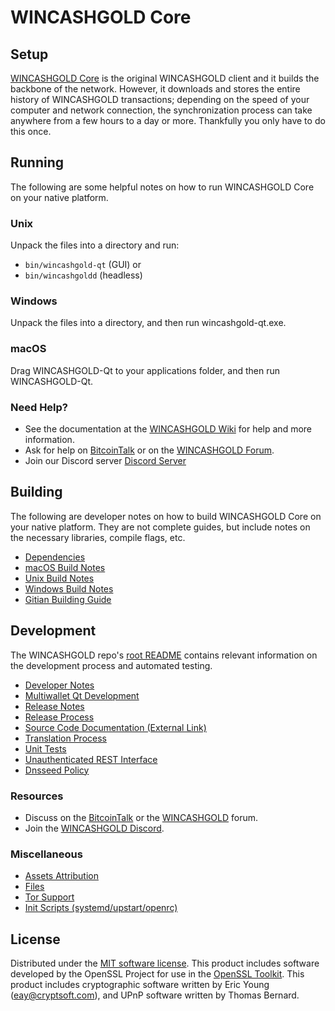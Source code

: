 WINCASHGOLD Core
=============

Setup
---------------------
[WINCASHGOLD Core](http://wincashgold.io/wallet) is the original WINCASHGOLD client and it builds the backbone of the network. However, it downloads and stores the entire history of WINCASHGOLD transactions; depending on the speed of your computer and network connection, the synchronization process can take anywhere from a few hours to a day or more. Thankfully you only have to do this once.

Running
---------------------
The following are some helpful notes on how to run WINCASHGOLD Core on your native platform.

### Unix

Unpack the files into a directory and run:

- `bin/wincashgold-qt` (GUI) or
- `bin/wincashgoldd` (headless)

### Windows

Unpack the files into a directory, and then run wincashgold-qt.exe.

### macOS

Drag WINCASHGOLD-Qt to your applications folder, and then run WINCASHGOLD-Qt.

### Need Help?

* See the documentation at the [WINCASHGOLD Wiki](https://github.com/WINCASHGOLD-Project/WINCASHGOLD/wiki)
for help and more information.
* Ask for help on [BitcoinTalk](https://bitcointalk.org/index.php?topic=1262920.0) or on the [WINCASHGOLD Forum](http://forum.wincashgold.io/).
* Join our Discord server [Discord Server](https://discord.wincashgold.io)

Building
---------------------
The following are developer notes on how to build WINCASHGOLD Core on your native platform. They are not complete guides, but include notes on the necessary libraries, compile flags, etc.

- [Dependencies](dependencies.md)
- [macOS Build Notes](build-osx.md)
- [Unix Build Notes](build-unix.md)
- [Windows Build Notes](build-windows.md)
- [Gitian Building Guide](gitian-building.md)

Development
---------------------
The WINCASHGOLD repo's [root README](/README.md) contains relevant information on the development process and automated testing.

- [Developer Notes](developer-notes.md)
- [Multiwallet Qt Development](multiwallet-qt.md)
- [Release Notes](release-notes.md)
- [Release Process](release-process.md)
- [Source Code Documentation (External Link)](https://www.fuzzbawls.pw/wincashgold/doxygen/)
- [Translation Process](translation_process.md)
- [Unit Tests](unit-tests.md)
- [Unauthenticated REST Interface](REST-interface.md)
- [Dnsseed Policy](dnsseed-policy.md)

### Resources
* Discuss on the [BitcoinTalk](https://bitcointalk.org/index.php?topic=1262920.0) or the [WINCASHGOLD](http://forum.wincashgold.io/) forum.
* Join the [WINCASHGOLD Discord](https://discord.wincashgold.io).

### Miscellaneous
- [Assets Attribution](assets-attribution.md)
- [Files](files.md)
- [Tor Support](tor.md)
- [Init Scripts (systemd/upstart/openrc)](init.md)

License
---------------------
Distributed under the [MIT software license](/COPYING).
This product includes software developed by the OpenSSL Project for use in the [OpenSSL Toolkit](https://www.openssl.org/). This product includes
cryptographic software written by Eric Young ([eay@cryptsoft.com](mailto:eay@cryptsoft.com)), and UPnP software written by Thomas Bernard.
